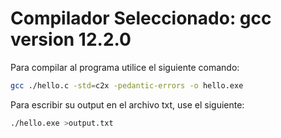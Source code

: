 # Compilador Seleccionado: gcc version 12.2.0

Para compilar al programa utilice el siguiente comando:

```bash
gcc ./hello.c -std=c2x -pedantic-errors -o hello.exe
```

Para escribir su output en el archivo txt, use el siguiente:

```bash
./hello.exe >output.txt
```

